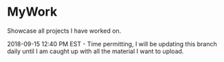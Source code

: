 # MyWork
Showcase all projects I have worked on.

2018-09-15 12:40 PM EST - Time permitting, I will be updating this branch daily until I am caught up with all the material I want to upload. 
